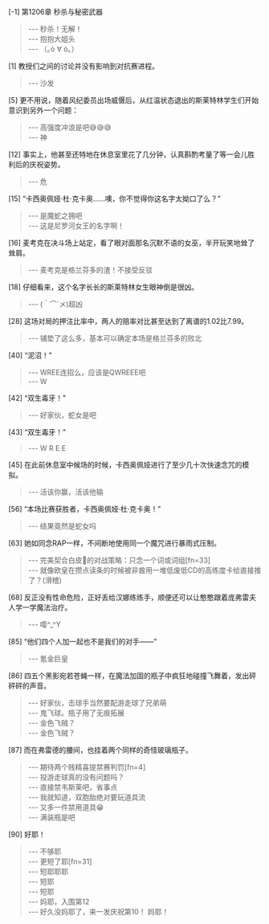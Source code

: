 
[-1] 第1206章 秒杀与秘密武器
>--- 秒杀！无解！<br>
>--- 抱抱大姐头<br>
>--- （｡ò ∀ ó｡）<br>

[1] 教授们之间的讨论并没有影响到对抗赛进程。
>--- 沙发<br>

[5] 更不用说，随着风纪委员出场威慑后，从红温状态退出的斯莱特林学生们开始意识到另外一个问题：
>--- 高强度冲浪是吧😅😅😅<br>
>--- 神<br>

[12] 事实上，他甚至还特地在休息室里花了几分钟，认真斟酌考量了等一会儿胜利后的庆祝姿势。
>--- 危<br>

[15] “卡西奥佩娅·杜·克卡奥……噢，你不觉得你这名字太拗口了么？”
>--- 是魔蛇之拥吧<br>
>--- 这是尼罗河女王的名字啊！<br>

[16] 麦考克在决斗场上站定，看了眼对面那名沉默不语的女巫，半开玩笑地耸了耸肩。
>--- 麦考克是格兰芬多的渣！不接受反驳<br>

[18] 仔细看来，这个名字长长的斯莱特林女生眼神倒是很凶。
>--- (｀⌒´メ)超凶<br>

[28] 这场对局的押注比率中，两人的赔率对比甚至达到了离谱的1.02比7.99。
>--- 铺垫了这么多，基本可以确定本场是格兰芬多的败北<br>

[40] “泥沼！”
>--- WREE连招么，应该是QWREEE吧<br>
>--- W<br>

[42] “双生毒牙！”
>--- 好家伙，蛇女是吧<br>

[43] “双生毒牙！”
>--- W R E E<br>

[45] 在此前休息室中候场的时候，卡西奥佩娅进行了至少几十次快速念咒的模拟。
>--- 活该你赢，活该他输<br>

[56] “本场比赛获胜者，卡西奥佩娅·杜·克卡奥！”
>--- 结果竟然是蛇女吗<br>

[63] 她如同念RAP一样，不间断地使用同一个魔咒进行暴雨式压制。
>--- 完美契合白皮🐒的对战策略：只念一个词或词组[fn=33]<br>
>--- 就像欧皇在攒点读条的时候被非酋用一堆低废低CD的高练度卡给直接推了？(滑稽)<br>

[68] 反正没有性命危险，正好丢给汉娜练练手，顺便还可以让憨憨跟着庞弗雷夫人学一学魔法治疗。
>--- 嘤^_^Y<br>

[85] “他们四个人加一起也不是我们的对手——”
>--- 氪金巨皇<br>

[86] 四五个黑影宛若苍蝇一样，在魔法加固的瓶子中疯狂地碰撞飞舞着，发出砰砰砰的声音。
>--- 好家伙，击球手当然要配游走球了兄弟萌<br>
>--- 鬼飞球。瓶子用了无痕拓展<br>
>--- 金色飞贼？<br>
>--- 金色飞贼？<br>

[87] 而在弗雷德的腰间，也挂着两个同样的奇怪玻璃瓶子。
>--- 期待两个贱精喜提禁赛判罚[fn=4]<br>
>--- 投游走球真的没有问题吗？<br>
>--- 直接禁韦斯莱吧，省事点<br>
>--- 我就知道，双胞胎绝对要玩道具流<br>
>--- 又多一件禁用道具😁<br>
>--- 满装瓶是吧<br>

[90] 好耶！
>--- 不够耶<br>
>--- 更短了耶[fn=31]<br>
>--- 短耶耶耶<br>
>--- 短耶<br>
>--- 短耶<br>
>--- 妈耶，入围第12<br>
>--- 好久没妈耶了，来一发庆祝第10！
妈耶！<br>
